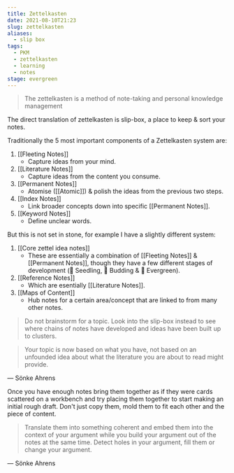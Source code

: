 ```yaml
---
title: Zettelkasten
date: 2021-08-10T21:23
slug: zettelkasten
aliases:
  - slip box
tags:
  - PKM
  - zettelkasten
  - learning
  - notes
stage: evergreen
---
```


> The zettelkasten is a method of note-taking and personal knowledge management

The direct translation of zettelkasten is slip-box, a place to keep & sort your notes.

Traditionally the 5 most important components of a Zettelkasten system are:

1. [[Fleeting Notes]]
   - Capture ideas from your mind.
2. [[Literature Notes]]
   - Capture ideas from the content you consume.
3. [[Permanent Notes]]
   - Atomise ([[Atomic]]) & polish the ideas from the previous two steps.
4. [[Index Notes]]
   - Link broader concepts down into specific [[Permanent Notes]].
5. [[Keyword Notes]]
   - Define unclear words.

But this is not set in stone, for example I have a slightly different system:

1. [[Core zettel idea notes]]
   - These are essentially a combination of [[Fleeting Notes]] & [[Permanent Notes]], though they have a few different stages of development (🌱 Seedling, 🌿 Budding & 🌲 Evergreen).
2. [[Reference Notes]]
   - Which are esentially [[Literature Notes]].
3. [[Maps of Content]]
   - Hub notes for a certain area/concept that are linked to from many other notes.

> Do not brainstorm for a topic. Look into the slip-box instead to see where chains of notes have developed and ideas have been built up to clusters.

> Your topic is now based on what you have, not based on an unfounded idea about what the literature you are about to read might provide.

— Sönke Ahrens

Once you have enough notes bring them together as if they were cards scattered on a workbench and try placing them together to start making an initial rough draft.
Don't just copy them, mold them to fit each other and the piece of content.

> Translate them into something coherent and embed them into the context of your argument while you build your argument out of the notes at the same time. Detect holes in your argument, fill them or change your argument.

— Sönke Ahrens
